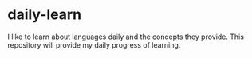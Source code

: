 # daily-learn
I like to learn about languages daily and the concepts they provide. This repository will provide my daily progress of learning.
